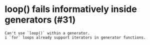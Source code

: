 # loop() fails informatively inside generators (#31)

    Can't use `loop()` within a generator.
    i `for` loops already support iterators in generator functions.

